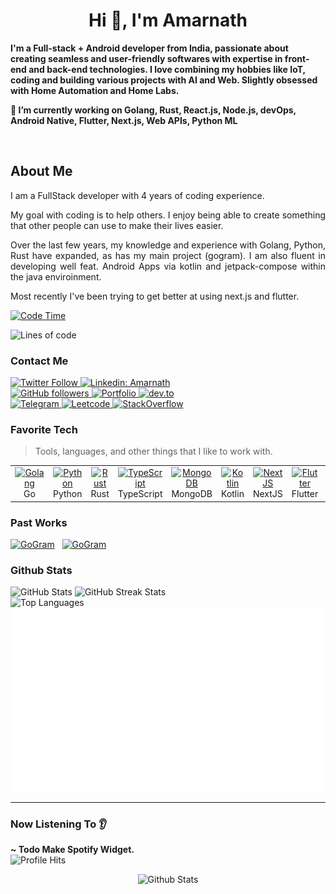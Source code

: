 <div align="r">

<h1 align="center">Hi 👋, I'm Amarnath</h1>

<p><b>I'm a Full-stack + Android developer from India, passionate about creating seamless and user-friendly softwares with expertise in front-end and back-end technologies. I love combining my hobbies like IoT, coding and building various projects with AI and Web. Slightly obsessed with Home Automation and Home Labs.

🔭 I’m currently working on Golang, Rust, React.js, Node.js, devOps, Android Native, Flutter, Next.js, Web APIs, Python ML
  </b></p>
<br>

<h2>About Me</h2>

<p align="justify">I am a FullStack developer with 4 years of coding experience.</p>
<p align="justify">My goal with coding is to help others. I enjoy being able to create something that other people can use to make their lives easier.</p>

<p align="justify">Over the last few years, my knowledge and experience with Golang, Python, Rust have expanded, as has my main project (gogram). I am also fluent in developing well feat. Android Apps via kotlin and jetpack-compose within the java enviroinment.</p>

<p align="justify">Most recently I've been trying to get better at using next.js and flutter.</p>

[![Code Time](https://wakatime.com/badge/user/10d55880-38a5-4eda-91a6-9a041dc78976.svg)](https://wakatime.com/@10d55880-38a5-4eda-91a6-9a041dc78976)

![Lines of code](https://img.shields.io/badge/From%20Hello%20World%20I%27ve%20Written-10.1%20million%20lines%20of%20code-blue)


<h3 align="left">Contact Me</h3>
<a href="https://twitter.com/ama_xnath">
    <img src="https://img.shields.io/badge/Twitter-1DA1F2?style=for-the-badge&logo=twitter&logoColor=white" alt="Twitter Follow">
</a>
<a href="https://www.linkedin.com/in/amarnathcdj/">
    <img src="https://img.shields.io/badge/LinkedIn-0077B5?style=for-the-badge&logo=linkedin&logoColor=white" alt="Linkedin: Amarnath">
</a>
<br>
<a href="https://www.github.com/amarnathcjd">
    <img src="https://img.shields.io/badge/GitHub-100000?style=for-the-badge&logo=github&logoColor=white" alt="GitHub followers">
</a>
<a href="http://axmar.tech">
    <img src="https://img.shields.io/badge/website-000000?style=for-the-badge&logo=About.me&logoColor=white" alt="Portfolio">
</a>
<a href="https://dev.to/amarnathcjd">
    <img src="https://img.shields.io/badge/dev.to-0A0A0A?style=for-the-badge&logo=devdotto&logoColor=white" alt="dev.to">
</a>
<br>
<a href="https://tx.me/roseloverx">
    <img src="https://img.shields.io/badge/-Telegram-0077B5?style=for-the-badge&logo=telegram&logoColor=white" alt="Telegram">
</a>
<a href="https://leetcode.com/roseloverx/">
    <img src="https://img.shields.io/badge/-GitLab-FFA116?style=for-the-badge&logo=gitlab&logoColor=black" alt="Leetcode">
</a>
<a href="https://stackoverflow.com/users/20273276">
    <img src="https://img.shields.io/badge/STKOverflow-%23E34F26?style=for-the-badge&logo=stackoverflow&logoColor=white" alt="StackOverflow">
</a>


<h3 align="left"">Favorite Tech</h2>

> Tools, languages, and other things that I like to work with.

<table>
  <tr>
    <td align="center" width="96">
      <a href="#">
        <img src="https://envs.sh/ibA.svg" width="96" height="48" alt="Golang" />
      </a>
      <br>Go
    </td>
    <td align="center" width="96">
      <a href="#">
        <img src="https://envs.sh/ibb.svg" width="48" height="48" alt="Python" />
      </a>
      <br>Python
    </td>
    <td align="center" width="96">
      <a href="#">
        <img src="https://envs.sh/ibB.svg" width="96" height="48" alt="Rust" />
      </a>
      <br>Rust
    </td>
    <td align="center" width="96">
      <a href="#">
        <img src="https://envs.sh/ibP.svg" width="48" height="48" alt="TypeScript" />
      </a>
      <br>TypeScript
    </td>
    <td align="center" width="96">
      <a href="#" >
        <img src="https://envs.sh/ibW.svg" width="48" height="48" alt="MongoDB" />
      </a>
      <br>MongoDB
    </td>
    <td align="center" width="96"> 
      <a href="#" >
        <img src="https://envs.sh/ibS.svg" width="48" height="48" alt="Kotlin" />
      </a>
      <br>Kotlin
    </td>
    <td align="center"  width="96">
      <a href="#">
        <img src="https://envs.sh/ib0.svg" width="48" height="48" alt="NextJS" />
      </a>
      <br>NextJS
    </td>
    <td align="center" width="96">
      <a href="#" >
        <img src="https://envs.sh/ibn.svg" width="48" height="48" alt="Flutter" />
      </a>
      <br>Flutter
    </td>
    <td align="center" width="96">
      <a href="#" >
        <img src="https://envs.sh/ibT.svg" width="48" height="48" alt="Docker" />
      </a>
      <br>Docker
  </tr>
</table>

<h3 align="left">Past Works</h2>

[![GoGram](https://github-readme-stats-alpha-snowy-32.vercel.app/api/pin/?username=amarnathcjd&repo=gogram&theme=dark)](https://github.com/amarnathcjd/gogram) &nbsp;
[![GoGram](https://github-readme-stats-alpha-snowy-32.vercel.app/api/pin/?username=amarnathcjd&repo=cloudtorrent&theme=dark)](https://github.com/amarnathcjd/cloudtorrent) &nbsp;

<h3 align="left">Github Stats</h2>

<img src="https://github-readme-stats-alpha-snowy-32.vercel.app/api?username=amarnathcjd&show_icons=true&theme=transparent&hide_border=true&count_private=true&include_all_commits=true" alt="GitHub Stats">
<img src="https://github-readme-streak-stats.herokuapp.com/?user=amarnathcjd&theme=dark&hide_border=true" alt="GitHub Streak Stats"><br/>
<img src="https://github-readme-stats-alpha-snowy-32.vercel.app/api/top-langs/?username=amarnathcjd&theme=dark&include_all_commits=true&count_private=true&layout=compact&langs_count=10&hide_border=true" alt="Top Languages">
<img src="https://raw.githubusercontent.com/amarnathcjd/github-stats/master/generated/overview.svg#gh-dark-mode-only" alt="Github Visual Stats"><br/>

---
<h3 align="left">Now Listening To 👂</h3> 
<b> ~ Todo Make Spotify Widget.</b>

<br/>
<img alt="Profile Hits" src="https://profile-counter.glitch.me/amarnathcjd/count.svg">
<p align="center">
        <img src="https://envs.sh/ibp.svg" alt="Github Stats" />
</p>



